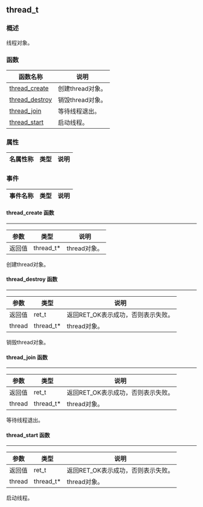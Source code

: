 ## thread\_t
### 概述
 线程对象。

### 函数
<p id="thread_t_methods">

| 函数名称 | 说明 | 
| -------- | ------------ | 
| <a href="#thread_t_thread_create">thread\_create</a> |  创建thread对象。 |
| <a href="#thread_t_thread_destroy">thread\_destroy</a> |  销毁thread对象。 |
| <a href="#thread_t_thread_join">thread\_join</a> |  等待线程退出。 |
| <a href="#thread_t_thread_start">thread\_start</a> |  启动线程。 |
### 属性
<p id="thread_t_properties">

| 名属性称 | 类型 | 说明 | 
| -------- | ----- | ------------ | 
### 事件
<p id="thread_t_events">

| 事件名称 | 类型  | 说明 | 
| -------- | ----- | ------- | 
#### thread\_create 函数
-----------------------

| 参数 | 类型 | 说明 |
| -------- | ----- | --------- |
| 返回值 | thread\_t* | thread对象。 |
<p id="thread_t_thread_create"> 创建thread对象。




#### thread\_destroy 函数
-----------------------

| 参数 | 类型 | 说明 |
| -------- | ----- | --------- |
| 返回值 | ret\_t | 返回RET\_OK表示成功，否则表示失败。 |
| thread | thread\_t* | thread对象。 |
<p id="thread_t_thread_destroy"> 销毁thread对象。




#### thread\_join 函数
-----------------------

| 参数 | 类型 | 说明 |
| -------- | ----- | --------- |
| 返回值 | ret\_t | 返回RET\_OK表示成功，否则表示失败。 |
| thread | thread\_t* | thread对象。 |
<p id="thread_t_thread_join"> 等待线程退出。




#### thread\_start 函数
-----------------------

| 参数 | 类型 | 说明 |
| -------- | ----- | --------- |
| 返回值 | ret\_t | 返回RET\_OK表示成功，否则表示失败。 |
| thread | thread\_t* | thread对象。 |
<p id="thread_t_thread_start"> 启动线程。




